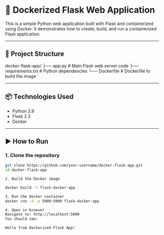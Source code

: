 # 🚀 Dockerized Flask Web Application

This is a simple Python web application built with Flask and containerized using Docker. It demonstrates how to create, build, and run a containerized Flask application.

---

## 📁 Project Structure

docker-flask-app/
├── app.py # Main Flask web server code
├── requirements.txt # Python dependencies
└── Dockerfile # Dockerfile to build the image


---

## 📦 Technologies Used

- Python 3.9
- Flask 2.3
- Docker

---

## ▶️ How to Run

### 1. Clone the repository

```bash
git clone https://github.com/your-username/docker-flask-app.git
cd docker-flask-app

2. Build the Docker image

docker build -t flask-docker-app .

3. Run the Docker container
docker run -d -p 5000:5000 flask-docker-app

4. Open in browser
Navigate to: http://localhost:5000
You should see:

Hello from Dockerized Flask App!
